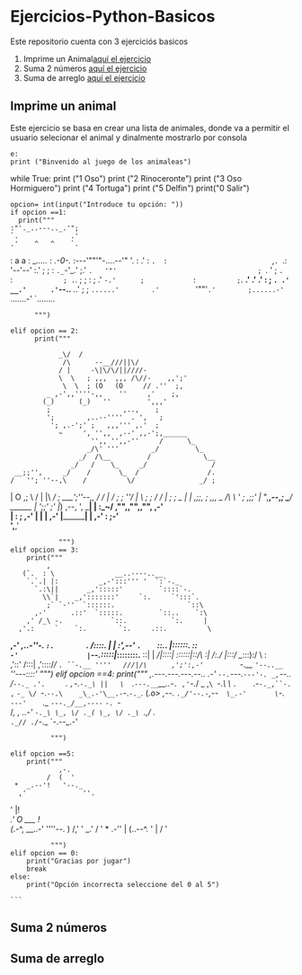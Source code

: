 # Ejercicios-Python-Basicos
 
 Este repositorio cuenta con 3 ejerciciós basicos 

   1. Imprime un Animal[aquí el ejercicio](https://github.com/KarenHernandez08/Ejercicios-Python-Basicos/tree/main/Animal)
   2. Suma 2 números [aquí el ejercicio](https://github.com/KarenHernandez08/Ejercicios-Python-Basicos/tree/main/Suma%202%20numeros)
   3. Suma de arreglo [aquí el ejercicio](https://github.com/KarenHernandez08/Ejercicios-Python-Basicos/tree/main/Suma%20de%20arreglo)


   ## Imprime un animal
Este ejercicio se basa en crear una lista de animales, donde va a permitir el usuario selecionar el animal y dinalmente mostrarlo por consola

    e:
    print ("Binvenido al juego de los animaleas")
while True:
    print ("1 Oso")
    print ("2 Rinoceronte")
    print ("3 Oso Hormiguero")
    print ("4 Tortuga")
    print ("5 Delfin")
    print("0 Salir")
    
    opcion= int(input("Introduce tu opción: "))
    if opcion ==1:
      print("""
    :"'._..---.._.'";
    `.             .'
    .'    ^   ^    `.
   :      a   a      :                 __....._
   :     _.-0-._     :---'""'"-....--'"        '.
    :  .'   :   `.  :                          `,`.
     `.: '--'--' :.'                             ; ;
      : `._`-'_.'                                ;.'
      `.   '"'                                   ;
       `.               '                        ;
        `.     `        :           `            ;
         .`.    ;       ;           :           ;
       .'    `-.'      ;            :          ;`.
   __.'      .'      .'              :        ;   `.
 .'      __.'      .'`--..__      _._.'      ;      ;
 `......'        .'         `'""'`.'        ;......-'
        `.......-'                 `........
          
          """)
      
    elif opcion == 2:
          print("""
                
                _\/  /
                 /\      --__///||\/
                / |     -\|\/\/||////-
                \  \   ; ,,,  ,,, /\//-    ,,';'
                 \  \  ; (O   (O     // .''  ;,
             _ ,-',,''''-,,    ''     ,'    ;,
            (_)      (_)   ''         ',,,'
             ;                  ,..,    ;
             ';        ,..--''''  . ',   ;
              '; ,.-';' ;   ,,,''' ,.'  ;
                ~     ', '',,  ,--' ,,-';,______
                        '',, '',,-''     /      \_
                       _/\' '''        _/         \_
                     _/  /\__         /             \__
                   _/   /    \_     _/                /
     __;;'',     _/    /       \_  /                 /.
    /   ''; ''--,\    /          \/                _/ ;
   |  O  ,;       \  /            |          |\  _/    ;
    \___';''--,,   \/            /           | \/ ;     ;
                 ''/            |            \    ;     ;
                  /            /              |    ;     ;
                  \_          |               |  ,;;,    ;
,,,                 \_       /\                \ '  ; ,;;'
|_ ",____,--,_______; \_____/  \______          | ';;' ;'
|_)      ,--,       ',                \_________|
|        :_~/        ,"",,"",,"",           ,-'    
|                    :          ;        ,-'
|                    |          |     ,-'
|____________________|          |  ,-'
                     :          ;-'  
                      ',______,'
        
                
                """)
    elif opcion == 3:
        print("""
             ,
       (`.  : \               __..----..__
        `.`.| |:          _,-':::''' '  `:`-._
          `.:\||       _,':::::'         `::::`-.
            \\`|    _,':::::::'     `:.     `':::`.
             ;` `-''  `::::::.                  `::\
          ,-'      .::'  `:::::.         `::..    `:\
        ,' /_\ -.            `::.           `:.     |
      ,'.:     `    `:.        `:.     .::.          \
 __,-'   ___,..-''-.  `:.        `.   /::::.         |
| :'_,--'           `.    `::..       |::::::.      ::\
 `-'                 |`--.:_::::|_____\::::::::.__  ::|
                     |   _/|::::|      \::::::|::/\  :|
                     /:./  |:::/        \__:::):/  \  :\
                   ,'::'  /:::|        ,'::::/_/    `. ``-.__
                   ''''   ///|/\      ,';':,-'         `-.__  `'--..__
                                                           `''---::::'
              """)
    elif opcion ==4:
        print("""
       _,.---.---.---.--.._ 
           _.-' `--.`---.`---'-. _,`--.._
          /`--._ .'.     `.     `,`-.`-._\
         ||   \  `.`---.__`__..-`. ,'`-._/
    _  ,`\ `-._\   \    `.    `_.-`-._,``-.
 ,`   `-_ \/ `-.`--.\    _\_.-'\__.-`-.`-._`.
(_.o> ,--. `._/'--.-`,--`  \_.-'       \`-._ \
 `---'    `._ `---._/__,----`           `-. `-\
           /_, ,  _..-'                    `-._\
           \_, \/ ._(
            \_, \/ ._\
             `._,\/ ._\
               `._// ./`-._
                 `-._-_-_.-'
              
              
              """)
        
    elif opcion ==5:
        print("""
                ,-.
             /  (  '
     *  _.--'!   '--._
      ,'              ''.
'    |!                   \
   _.'  O      ___       ! \
  (_.-^, __..-'  ''''--.   )
      /,'        '    _.' /
   '         *    .-''    |
                 (..--^.  ' 
                       | /
                       '
              
              
              """)
    elif opcion == 0:
        print("Gracias por jugar")
        break
    else:
        print("Opción incorrecta seleccione del 0 al 5")
    
    ```

    

   ## Suma 2 números
   ## Suma de arreglo


